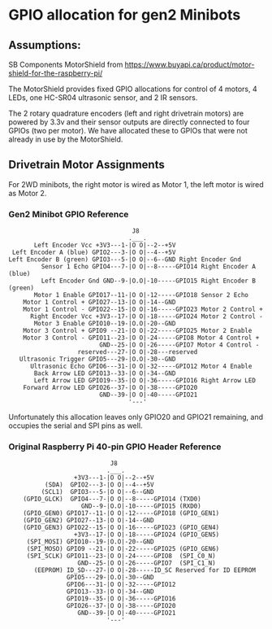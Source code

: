 # GPIO allocation for gen2 Minibots

## Assumptions:

SB Components MotorShield from https://www.buyapi.ca/product/motor-shield-for-the-raspberry-pi/

The MotorShield provides fixed GPIO allocations for control of 4 motors, 4 LEDs, one HC-SR04 ultrasonic sensor, and 2 IR sensors.

The 2 rotary quadrature encoders (left and right drivetrain motors) are powered by 3.3v and their sensor outputs are directly connected to four GPIOs (two per motor). We have allocated these to GPIOs that were not already in use by the MotorShield.

## Drivetrain Motor Assignments

For 2WD minibots, the right motor is wired as Motor 1, the left motor is wired as Motor 2.

### Gen2 Minibot GPIO Reference

```
                                  J8
                                 .___.              
       Left Encoder Vcc +3V3---1-|O O|--2--+5V 
 Left Encoder A (blue) GPIO2---3-|O O|--4--+5V 
Left Encoder B (green) GPIO3---5-|O O|--6--GND Right Encoder Gnd
         Sensor 1 Echo GPIO4---7-|O O|--8-----GPIO14 Right Encoder A (blue)
         Left Encoder Gnd GND--9-|O.O|-10-----GPIO15 Right Encoder B (green)
       Motor 1 Enable GPIO17--11-|O O|-12-----GPIO18 Sensor 2 Echo
    Motor 1 Control + GPIO27--13-|O O|-14--GND
    Motor 1 Control - GPIO22--15-|O O|-16-----GPIO23 Motor 2 Control +
      Right Encoder Vcc +3V3--17-|O O|-18-----GPIO24 Motor 2 Control -
       Motor 3 Enable GPIO10--19-|O.O|-20--GND
    Motor 3 Control + GPIO9 --21-|O O|-22-----GPIO25 Motor 2 Enable
    Motor 3 Control - GPIO11--23-|O O|-24-----GPIO8 Motor 4 Control +
                         GND--25-|O O|-26-----GPIO7 Motor 4 Control -
                   reserved---27-|O O|-28---reserved
   Ultrasonic Trigger GPIO5---29-|O.O|-30--GND
      Ultrasonic Echo GPIO6---31-|O O|-32-----GPIO12 Motor 4 Enable
       Back Arrow LED GPIO13--33-|O O|-34--GND
       Left Arrow LED GPIO19--35-|O O|-36-----GPIO16 Right Arrow LED
    Forward Arrow LED GPIO26--37-|O O|-38-----GPIO20
                         GND--39-|O O|-40-----GPIO21
                                 '---'

```
Unfortunately this allocation leaves only GPIO20 and GPIO21 remaining, and occupies the serial and SPI pins as well. 

### Original Raspberry Pi 40-pin GPIO Header Reference

```
                            J8
                           .___.              
                  +3V3---1-|O O|--2--+5V
          (SDA)  GPIO2---3-|O O|--4--+5V
         (SCL1)  GPIO3---5-|O O|--6--GND
    (GPIO_GLCK)  GPIO4---7-|O O|--8-----GPIO14 (TXD0)
                    GND--9-|O.O|-10-----GPIO15 (RXD0)
    (GPIO_GEN0) GPIO17--11-|O O|-12-----GPIO18 (GPIO_GEN1)
    (GPIO_GEN2) GPIO27--13-|O O|-14--GND
    (GPIO_GEN3) GPIO22--15-|O O|-16-----GPIO23 (GPIO_GEN4)
                  +3V3--17-|O O|-18-----GPIO24 (GPIO_GEN5)
     (SPI_MOSI) GPIO10--19-|O.O|-20--GND
     (SPI_MOSO) GPIO9 --21-|O O|-22-----GPIO25 (GPIO_GEN6)
     (SPI_SCLK) GPIO11--23-|O O|-24-----GPIO8  (SPI_C0_N)
                   GND--25-|O O|-26-----GPIO7  (SPI_C1_N)
       (EEPROM) ID_SD---27-|O O|-28-----ID_SC Reserved for ID EEPROM
                GPIO5---29-|O.O|-30--GND
                GPIO6---31-|O O|-32-----GPIO12
                GPIO13--33-|O O|-34--GND
                GPIO19--35-|O O|-36-----GPIO16
                GPIO26--37-|O O|-38-----GPIO20
                   GND--39-|O O|-40-----GPIO21
                           '---'

```

